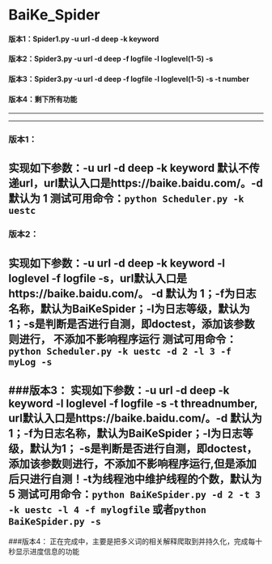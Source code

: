# BaiKe_Spider
#### 版本1：Spider1.py -u url -d deep -k keyword
#### 版本2：Spider3.py -u url -d deep -f logfile -l loglevel(1-5)  -s
#### 版本3：Spider3.py -u url -d deep -f logfile -l loglevel(1-5)  -s -t number
#### 版本4：剩下所有功能

---
---
### 版本1：
实现如下参数：-u url -d deep -k keyword 默认不传递url，url默认入口是https://baike.baidu.com/。-d 默认为 1
测试可用命令：`python Scheduler.py -k uestc `
---
### 版本2：
实现如下参数：-u url -d deep -k keyword -l loglevel -f logfile -s，url默认入口是https://baike.baidu.com/。
-d 默认为 1；-f为日志名称，默认为BaiKeSpider；-l为日志等级，默认为1；-s是判断是否进行自测，即doctest，添加该参数则进行，
不添加不影响程序运行
测试可用命令：`python Scheduler.py -k uestc -d 2 -l 3 -f myLog -s`
---
###版本3：
实现如下参数：-u url -d deep -k keyword -l loglevel -f logfile -s -t threadnumber,
url默认入口是https://baike.baidu.com/。-d 默认为 1；-f为日志名称，默认为BaiKeSpider；-l为日志等级，默认为1；
-s是判断是否进行自测，即doctest，添加该参数则进行，不添加不影响程序运行,但是添加后只进行自测！-t为线程池中维护线程的个数，默认为5
测试可用命令：`python BaiKeSpider.py -d 2 -t 3 -k uestc -l 4 -f mylogfile` 或者`python BaiKeSpider.py -s`
---
###版本4：
正在完成中，主要是把多义词的相关解释爬取到并持久化，完成每十秒显示进度信息的功能
